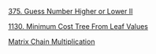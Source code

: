 <!-- Click Ctrl+Shift+V -->

[375. Guess Number Higher or Lower II](https://leetcode.com/problems/guess-number-higher-or-lower-ii/description/)



[1130. Minimum Cost Tree From Leaf Values](https://leetcode.com/problems/minimum-cost-tree-from-leaf-values/description/)




[Matrix Chain Multiplication](https://www.naukri.com/code360/problems/matrix-chain-multiplication_975344?source=youtube&campaign=striver_dp_videos&utm_source=youtube&utm_medium=affiliate&utm_campaign=striver_dp_videos&leftPanelTabValue=PROBLEM)



